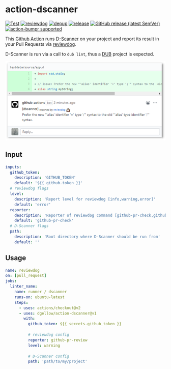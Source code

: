 # action-dscanner

[![Test](https://github.com/dgellow/action-dscanner/workflows/Test/badge.svg)](https://github.com/dgellow/action-dscanner/actions?query=workflow%3ATest)
[![reviewdog](https://github.com/dgellow/action-dscanner/workflows/reviewdog/badge.svg)](https://github.com/dgellow/action-dscanner/actions?query=workflow%3Areviewdog)
[![depup](https://github.com/dgellow/action-dscanner/workflows/depup/badge.svg)](https://github.com/dgellow/action-dscanner/actions?query=workflow%3Adepup)
[![release](https://github.com/dgellow/action-dscanner/workflows/release/badge.svg)](https://github.com/dgellow/action-dscanner/actions?query=workflow%3Arelease)
[![GitHub release (latest SemVer)](https://img.shields.io/github/v/release/dgellow/action-dscanner?logo=github&sort=semver)](https://github.com/dgellow/action-dscanner/releases)
[![action-bumpr supported](https://img.shields.io/badge/bumpr-supported-ff69b4?logo=github&link=https://github.com/haya14busa/action-bumpr)](https://github.com/haya14busa/action-bumpr)

This [Github Action](https://help.github.com/en/actions) runs [D-Scanner](https://github.com/dlang-community/D-Scanner) on your project and report its result in your Pull Requests via [reviewdog](https://github.com/reviewdog/reviewdog).

D-Scanner is run via a call to `dub lint`, thus a [DUB](https://dub.pm/) project is expected.

![screenshot example of a reviewdog comment in pull request](assets/sample_dropshadow.png)

## Input

```yaml
inputs:
  github_token:
    description: 'GITHUB_TOKEN'
    default: '${{ github.token }}'
  # reviewdog flags
  level:
    description: 'Report level for reviewdog [info,warning,error]'
    default: 'error'
  reporter:
    description: 'Reporter of reviewdog command [github-pr-check,github-check,github-pr-review].'
    default: 'github-pr-check'
  # D-Scanner flags
  path:
    description: 'Root directory where D-Scanner should be run from'
    default: ''
```

## Usage

```yaml
name: reviewdog
on: [pull_request]
jobs:
  linter_name:
    name: runner / dscanner
    runs-on: ubuntu-latest
    steps:
      - uses: actions/checkout@v2
      - uses: dgellow/action-dscanner@v1
        with:
          github_token: ${{ secrets.github_token }}

          # reviewdog config
          reporter: github-pr-review
          level: warning

          # D-Scanner config
          path: 'path/to/my/project'
```
